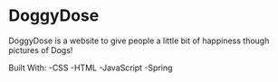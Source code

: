 # DoggyDose
DoggyDose is a website to give people a little bit of happiness though pictures of Dogs!

Built With:
-CSS
-HTML
-JavaScript
-Spring

